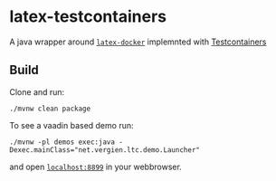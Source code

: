 # latex-testcontainers

A java wrapper around [`latex-docker`](https://github.com/blang/latex-docker) implemnted with [Testcontainers](https://www.testcontainers.org/)

## Build

Clone and run:

```
./mvnw clean package
```

To see a vaadin based demo run:

```
./mvnw -pl demos exec:java -Dexec.mainClass="net.vergien.ltc.demo.Launcher"
```

and open [`localhost:8899`](http://localhost:8899/) in your webbrowser.